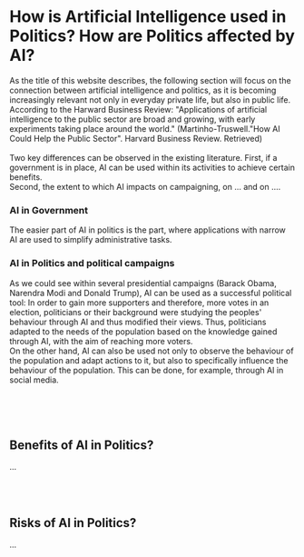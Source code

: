 # How is Artificial Intelligence used in Politics? How are Politics affected by AI?
As the title of this website describes, the following section will focus on the connection between artificial intelligence and politics, as it is becoming increasingly relevant not only in everyday private life, but also in public life. According to the Harward Business Review: "Applications of artificial intelligence to the public sector are broad and growing, with early experiments taking place around the world." (Martinho-Truswell."How AI Could Help the Public Sector". Harvard Business Review. Retrieved)<br><br>
Two key differences can be observed in the existing literature. 
First, if a government is in place, AI can be used within its activities to achieve certain benefits.<br>
Second, the extent to which AI impacts on campaigning, on ... and on .... <br>
### AI in Government
The easier part of AI in politics is the part, where applications with narrow AI are used to simplify administrative tasks.<br>

### AI in Politics and political campaigns
As we could see within several presidential campaigns (Barack Obama, Narendra Modi and Donald Trump), AI can be used as a successful political tool: In order to gain more supporters and therefore, more votes in an election, politicians or their background were studying the peoples' behaviour through AI and thus modified their views. Thus, politicians adapted to the needs of the population based on the knowledge gained through AI, with the aim of reaching more voters.<br>
On the other hand, AI can also be used not only to observe the behaviour of the population and adapt actions to it, but also to specifically influence the behaviour of the population. This can be done, for example, through AI in social media.
<br><br>


<br><br>
## Benefits of AI in Politics?
...<br>

<br><br>
## Risks of AI in Politics?
...<br>

<br><br>
